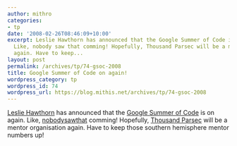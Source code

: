 ```yaml
---
author: mithro
categories:
- tp
date: '2008-02-26T08:46:09+10:00'
excerpt: Leslie Hawthorn has announced that the Google Summer of Code is on again.
  Like, nobody saw that comming! Hopefully, Thousand Parsec will be a mentor organisation
  again. Have to keep...
layout: post
permalink: /archives/tp/74-gsoc-2008
title: Google Summer of Code on again!
wordpress_category: tp
wordpress_id: 74
wordpress_url: https://blog.mithis.net/archives/tp/74-gsoc-2008
---
```

[Leslie Hawthorn](http://www.hawthornlandings.org) has announced that the [Google Summer of Code](http://code.google.com/soc/2008) is on again. Like, [nobody](http://linux.conf.au/programme/detail?TalkID=122)[saw](http://developers.slashdot.org/article.pl?sid=08/02/01/0532257)[that](http://googlesummerofcode.blogspot.com/2008/02/clam-12-released.html) comming! Hopefully, [Thousand Parsec](http://www.thousandparsec.net/) will be a mentor organisation again. Have to keep those southern hemisphere mentor numbers up!
